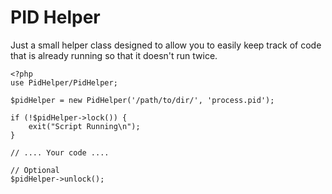 # PID Helper

Just a small helper class designed to allow you to easily keep
track of code that is already running so that it doesn't run
twice.

```
<?php
use PidHelper/PidHelper;

$pidHelper = new PidHelper('/path/to/dir/', 'process.pid');

if (!$pidHelper->lock()) {
    exit("Script Running\n");
}

// .... Your code ....

// Optional
$pidHelper->unlock();
```
